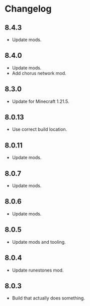 # Changelog

## 8.4.3

- Update mods.

## 8.4.0

- Update mods.
- Add chorus network mod.

## 8.3.0

- Update for Minecraft 1.21.5.

## 8.0.13

- Use correct build location.

## 8.0.11

- Update mods.

## 8.0.7

- Update mods.

## 8.0.6

- Update mods.

## 8.0.5

- Update mods and tooling.

## 8.0.4

- Update runestones mod.

## 8.0.3

- Build that actually does something.
